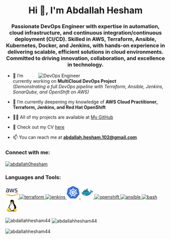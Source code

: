 <h1 align="center">Hi 👋, I'm Abdallah Hesham</h1>
<h3 align="center">Passionate DevOps Engineer with expertise in automation, cloud infrastructure, and continuous integration/continuous deployment (CI/CD). Skilled in AWS, Terraform, Ansible, Kubernetes, Docker, and Jenkins, with hands-on experience in delivering scalable, efficient solutions in cloud environments. Committed to driving innovation, collaboration, and excellence in technology.</h3>

<img align="right" alt="DevOps Engineer" width="400" src="https://media.giphy.com/media/R03zWv5p1oNSQd91EP/giphy.gif" />

- 🔭 I’m currently working on **MultiCloud DevOps Project**  
  _(Demonstrating a full DevOps pipeline with Terraform, Ansible, Jenkins, SonarQube, and OpenShift on AWS)_

- 🌱 I’m currently deepening my knowledge of **AWS Cloud Practitioner, Terraform, Jenkins, and Red Hat OpenShift**

- 👨‍💻 All of my projects are available at [My GitHub](https://github.com/AbdallahHesham44)

- 📄 Check out my CV [here](https://drive.google.com/file/d/1kW5G__TkNOVIlLB_DVBqCp_T2LEciqZU/view?usp=sharing)

- 📫 You can reach me at **abdallah.hesham.102@gmail.com**

<h3 align="left">Connect with me:</h3>
<p align="left">
  <a href="https://linkedin.com/in/abdallah0hesham" target="blank"><img align="center" src="https://raw.githubusercontent.com/rahuldkjain/github-profile-readme-generator/master/src/images/icons/Social/linked-in-alt.svg" alt="abdallah0hesham" height="30" width="40" /></a>
</p>

<h3 align="left">Languages and Tools:</h3>
<p align="left">
  <a href="https://aws.amazon.com" target="_blank" rel="noreferrer">
    <img src="https://raw.githubusercontent.com/devicons/devicon/master/icons/amazonwebservices/amazonwebservices-original-wordmark.svg" alt="aws" width="40" height="40"/>
  </a>
  <a href="https://www.terraform.io" target="_blank" rel="noreferrer">
    <img src="https://www.vectorlogo.zone/logos/terraformio/terraformio-icon.svg" alt="terraform" width="40" height="40"/>
  </a>
  <a href="https://www.jenkins.io" target="_blank" rel="noreferrer">
    <img src="https://www.vectorlogo.zone/logos/jenkins/jenkins-icon.svg" alt="jenkins" width="40" height="40"/>
  </a>
  <a href="https://kubernetes.io" target="_blank" rel="noreferrer">
    <img src="https://raw.githubusercontent.com/devicons/devicon/master/icons/kubernetes/kubernetes-plain.svg" alt="kubernetes" width="40" height="40"/>
  </a>
  <a href="https://www.docker.com/" target="_blank" rel="noreferrer">
    <img src="https://raw.githubusercontent.com/devicons/devicon/master/icons/docker/docker-original.svg" alt="docker" width="40" height="40"/>
  </a>
  <a href="https://www.redhat.com/en/technologies/cloud-computing/openshift" target="_blank" rel="noreferrer">
    <img src="https://www.vectorlogo.zone/logos/openshift/openshift-icon.svg" alt="openshift" width="40" height="40"/>
  </a>
  <a href="https://www.ansible.com/" target="_blank" rel="noreferrer">
    <img src="https://www.vectorlogo.zone/logos/ansible/ansible-icon.svg" alt="ansible" width="40" height="40"/>
  </a>
  <a href="https://www.gnu.org/software/bash/" target="_blank" rel="noreferrer">
    <img src="https://www.vectorlogo.zone/logos/gnu_bash/gnu_bash-icon.svg" alt="bash" width="40" height="40"/>
  </a>
  <a href="https://www.linux.org" target="_blank" rel="noreferrer">
    <img src="https://raw.githubusercontent.com/devicons/devicon/master/icons/linux/linux-original.svg" alt="linux" width="40" height="40"/>
  </a>
</p>

<p><img align="left" src="https://github-readme-stats.vercel.app/api/top-langs?username=abdallahhesham44&show_icons=true&locale=en&layout=compact" alt="abdallahhesham44" /></p>

<p>&nbsp;<img align="center" src="https://github-readme-stats.vercel.app/api?username=abdallahhesham44&show_icons=true&locale=en" alt="abdallahhesham44" /></p>

<p><img align="center" src="https://github-readme-streak-stats.herokuapp.com/?user=abdallahhesham44&" alt="abdallahhesham44" /></p>
